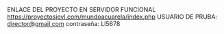 ENLACE DEL PROYECTO EN SERVIDOR FUNCIONAL https://proyectosjevl.com/mundoacuarela/index.php
USUARIO DE PRUBA: director@gmail.com  contraseña: Ll5678
